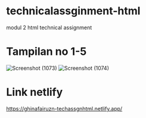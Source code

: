 # technicalassginment-html
modul 2 html technical assignment

# Tampilan no 1-5
![Screenshot (1073)](https://user-images.githubusercontent.com/76485051/133639258-de85b6f3-926d-4225-bd9f-7675c78dc1ff.png)
![Screenshot (1074)](https://user-images.githubusercontent.com/76485051/133639251-8181df3c-7626-463b-a173-f606cbe106d8.png)

# Link netlify
https://ghinafairuzn-techassgnhtml.netlify.app/